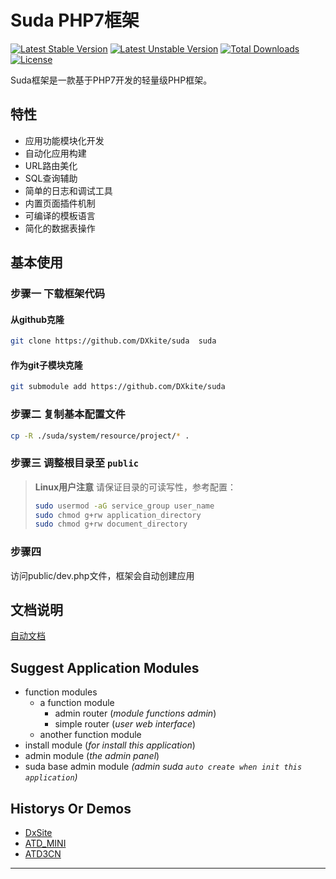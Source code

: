 # Suda PHP7框架

[![Latest Stable Version](https://poser.pugx.org/dxkite/suda/v/stable)](https://packagist.org/packages/dxkite/suda) 
[![Latest Unstable Version](https://poser.pugx.org/dxkite/suda/v/unstable)](https://packagist.org/packages/dxkite/suda) 
[![Total Downloads](https://poser.pugx.org/dxkite/suda/downloads)](https://packagist.org/packages/dxkite/suda) 
[![License](https://poser.pugx.org/dxkite/suda/license)](https://packagist.org/packages/dxkite/suda)

Suda框架是一款基于PHP7开发的轻量级PHP框架。

## 特性

- 应用功能模块化开发
- 自动化应用构建
- URL路由美化
- SQL查询辅助
- 简单的日志和调试工具
- 内置页面插件机制 
- 可编译的模板语言
- 简化的数据表操作


## 基本使用

### 步骤一 下载框架代码

#### 从github克隆

```bash
git clone https://github.com/DXkite/suda  suda
```
#### 作为git子模块克隆

```bash
git submodule add https://github.com/DXkite/suda
```

### 步骤二 复制基本配置文件

```bash
cp -R ./suda/system/resource/project/* .
```
### 步骤三 调整根目录至 `public` 

> **Linux用户注意** 请保证目录的可读写性，参考配置：
> ```bash
> sudo usermod -aG service_group user_name
> sudo chmod g+rw application_directory
> sudo chmod g+rw document_directory
> ```

### 步骤四

访问public/dev.php文件，框架会自动创建应用

## 文档说明

[自动文档](docs/README.md)    

## Suggest Application Modules 
- function modules
    - a function module
        - admin router (*module functions admin*)
        - simple router (*user web interface*)
    - another function module
- install module (*for install this application*)
- admin module (*the admin panel*)
- suda base admin module *(admin suda `auto create when init this application`)*

## Historys Or Demos

- [DxSite](https://github.com/DXkite/DxSite)   
- [ATD_MINI](https://github.com/DXkite/atd_mini)   
- [ATD3CN](https://github.com/DXkite/atd3.cn)   

----------------
